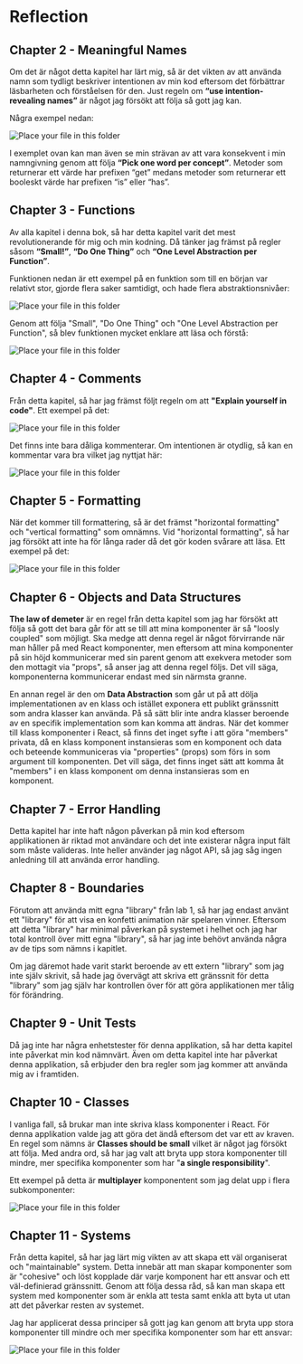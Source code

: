 # Reflection

## Chapter 2 - Meaningful Names

Om det är något detta kapitel har lärt mig, så är det vikten av att använda namn som tydligt beskriver intentionen av min kod eftersom det förbättrar läsbarheten och förståelsen för den. Just regeln om **“use intention-revealing names”** är något jag försökt att följa så gott jag kan.

Några exempel nedan:

![Place your file in this folder](/images/meaningful-names.png)

I exemplet ovan kan man även se min strävan av att vara konsekvent i min namngivning genom att följa **“Pick one word per concept”**. Metoder som returnerar ett värde har prefixen “get” medans metoder som returnerar ett booleskt värde har prefixen “is” eller “has”.

## Chapter 3 - Functions

Av alla kapitel i denna bok, så har detta kapitel varit det mest revolutionerande för mig och min kodning. Då tänker jag främst på regler såsom **“Small!”**, **“Do One Thing”** och **“One Level Abstraction per Function”**.

Funktionen nedan är ett exempel på en funktion som till en början var relativt stor, gjorde flera saker samtidigt, och hade flera abstraktionsnivåer:

![Place your file in this folder](/images/functions-2.png)

Genom att följa "Small", "Do One Thing" och "One Level Abstraction per Function", så blev funktionen mycket enklare att läsa och förstå:

![Place your file in this folder](/images/functions.png)

## Chapter 4 - Comments

Från detta kapitel, så har jag främst följt regeln om att **"Explain yourself in code"**. Ett exempel på det:

![Place your file in this folder](/images/comments.png)

Det finns inte bara dåliga kommenterar. Om intentionen är otydlig, så kan en kommentar vara bra vilket jag nyttjat här:

![Place your file in this folder](/images/comments-2.png)

## Chapter 5 - Formatting

När det kommer till formattering, så är det främst "horizontal formatting" och "vertical formatting" som omnämns. Vid "horizontal formatting", så har jag försökt att inte ha för långa rader då det gör koden svårare att läsa. Ett exempel på det:

![Place your file in this folder](/images/formatting.png)

## Chapter 6 - Objects and Data Structures

**The law of demeter** är en regel från detta kapitel som jag har försökt att följa så gott det bara går för att se till att mina komponenter är så "loosly coupled" som möjligt. Ska medge att denna regel är något förvirrande när man håller på med React komponenter, men eftersom att mina komponenter på sin höjd kommunicerar med sin parent genom att exekvera metoder som den mottagit via "props", så anser jag att denna regel följs. Det vill säga, komponenterna kommunicerar endast med sin närmsta granne.

En annan regel är den om **Data Abstraction** som går ut på att dölja implementationen av en klass och istället exponera ett publikt gränssnitt som andra klasser kan använda. På så sätt blir inte andra klasser beroende av en specifik implementation som kan komma att ändras. När det kommer till klass komponenter i React, så finns det inget syfte i att göra "members" privata, då en klass komponent instansieras som en komponent och data och beteende kommuniceras via "properties" (props) som förs in som argument till komponenten. Det vill säga, det finns inget sätt att komma åt "members" i en klass komponent om denna instansieras som en komponent.


## Chapter 7 - Error Handling

Detta kapitel har inte haft någon påverkan på min kod eftersom applikationen är riktad mot användare och det inte existerar några input fält som måste valideras. Inte heller använder jag något API, så jag såg ingen anledning till att använda error handling.


## Chapter 8 - Boundaries

Förutom att använda mitt egna "library" från lab 1, så har jag endast använt ett "library" för att visa en konfetti animation när spelaren vinner. Eftersom att detta "library" har minimal påverkan på systemet i helhet och jag har total kontroll över mitt egna "library", så har jag inte behövt använda några av de tips som nämns i kapitlet.

Om jag däremot hade varit starkt beroende av ett extern "library" som jag inte själv skrivit, så hade jag övervägt att skriva ett gränssnit för detta "library" som jag själv har kontrollen över för att göra applikationen mer tålig för förändring.


## Chapter 9 - Unit Tests

Då jag inte har några enhetstester för denna applikation, så har detta kapitel inte påverkat min kod nämnvärt. Även om detta kapitel inte har påverkat denna applikation, så erbjuder den bra regler som jag kommer att använda mig av i framtiden.


## Chapter 10 - Classes

I vanliga fall, så brukar man inte skriva klass komponenter i React. För denna applikation valde jag att göra det ändå eftersom det var ett av kraven. En regel som nämns är **Classes should be small** vilket är något jag försökt att följa. Med andra ord, så har jag valt att bryta upp stora komponenter till mindre, mer specifika komponenter som har "**a single responsibility**".

Ett exempel på detta är **multiplayer** komponentent som jag delat upp i flera subkomponenter:

![Place your file in this folder](/images/classes.png)

## Chapter 11 - Systems


Från detta kapitel, så har jag lärt mig vikten av att skapa ett väl organiserat och "maintainable" system. Detta innebär att man skapar komponenter som är "cohesive" och löst kopplade där varje komponent har ett ansvar och ett väl-definierad gränssnitt. Genom att följa dessa råd, så kan man skapa ett system med komponenter som är enkla att testa samt enkla att byta ut utan att det påverkar resten av systemet.

Jag har applicerat dessa principer så gott jag kan genom att bryta upp stora komponenter till mindre och mer specifika komponenter som har ett ansvar:

![Place your file in this folder](/images/systems.png)
